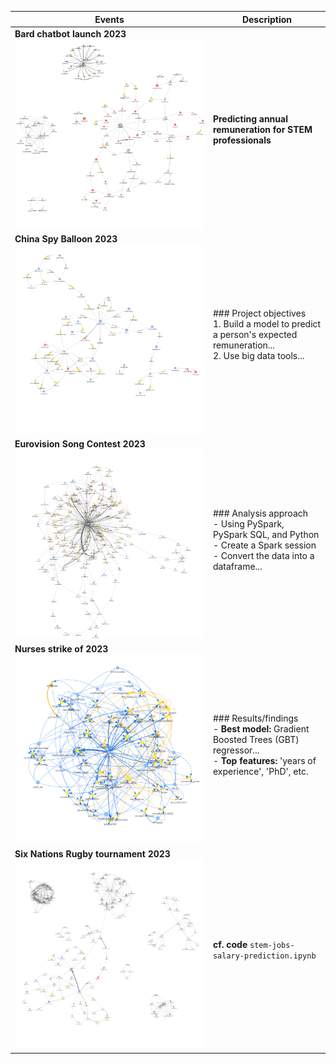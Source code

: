 | Events | Description |
|--------|------------|
| **Bard chatbot launch 2023** ![Bard](images/bard.png) | **Predicting annual remuneration for STEM professionals**  |
| **China Spy Balloon 2023** ![Balloon](images/ChinaSpyBalloon.png) | ### Project objectives <br> 1. Build a model to predict a person's expected remuneration... <br> 2. Use big data tools... |
| **Eurovision Song Contest 2023** ![Eurovision](images/Eurovision.png) | ### Analysis approach <br> - Using PySpark, PySpark SQL, and Python <br> - Create a Spark session <br> - Convert the data into a dataframe... |
| **Nurses strike of 2023** ![Strike](images/NursesStrike.png) | ### Results/findings <br> - **Best model:** Gradient Boosted Trees (GBT) regressor... <br> - **Top features:** 'years of experience', 'PhD', etc. |
| **Six Nations Rugby tournament 2023** ![Rugby](images/SixNations.png) | **cf. code** `stem-jobs-salary-prediction.ipynb` |
